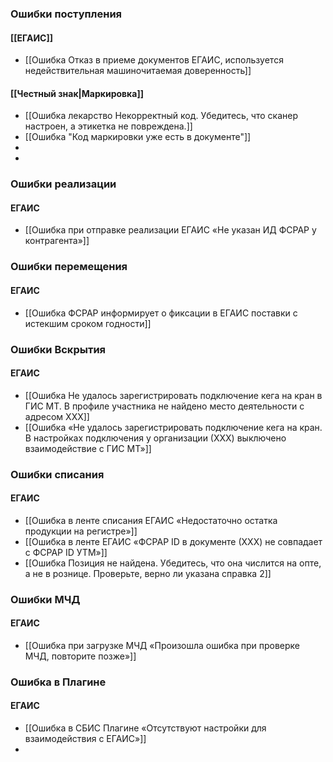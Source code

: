 ### Ошибки поступления
#### [[ЕГАИС]]
- [[Ошибка Отказ в приеме документов ЕГАИС, используется недействительная машиночитаемая доверенность]]
#### [[Честный знак|Маркировка]]
- [[Ошибка лекарство Некорректный код. Убедитесь, что сканер настроен, а этикетка не повреждена.]]
- [[Ошибка "Код маркировки уже есть в документе"]]
- 
- 
### Ошибки реализации
#### ЕГАИС
- [[Ошибка при отправке реализации ЕГАИС «Не указан ИД ФСРАР у контрагента»]]

### Ошибки перемещения
#### ЕГАИС
- [[Ошибка ФСРАР информирует о фиксации в ЕГАИС поставки с истекшим сроком годности]]

### Ошибки Вскрытия 
#### ЕГАИС
- [[Ошибка Не удалось зарегистрировать подключение кега на кран в ГИС МТ. В профиле участника не найдено место деятельности с адресом ХХХ]]
- [[Ошибка «Не удалось зарегистрировать подключение кега на кран. В настройках подключения у организации (ХХХ) выключено взаимодействие с ГИС МТ»]]

### Ошибки списания
#### ЕГАИС
- [[Ошибка в ленте списания ЕГАИС «Недостаточно остатка продукции на регистре»]]
- [[Ошибка в ленте ЕГАИС «ФСРАР ID в документе (ХХХ) не совпадает с ФСРАР ID УТМ»]]
- [[Ошибка Позиция не найдена. Убедитесь, что она числится на опте, а не в рознице. Проверьте, верно ли указана справка 2]]

### Ошибки МЧД
#### ЕГАИС
- [[Ошибка при загрузке МЧД «Произошла ошибка при проверке МЧД, повторите позже»]]

### Ошибка в Плагине
#### ЕГАИС
- [[Ошибка в СБИС Плагине «Отсутствуют настройки для взаимодействия с ЕГАИС»]]
- 